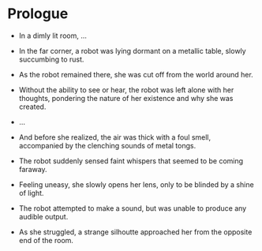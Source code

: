 # Prologue

- In a dimly lit room, ...
- In the far corner, a robot was lying dormant on a metallic table, slowly
  succumbing to rust.
- As the robot remained there, she was cut off from the world around her.
- Without the ability to see or hear, the robot was left alone with her
  thoughts, pondering the nature of her existence and why she was created.

- ...

- And before she realized, the air was thick with a foul smell, accompanied by
  the clenching sounds of metal tongs.
- The robot suddenly sensed faint whispers that seemed to be coming faraway.
- Feeling uneasy, she slowly opens her lens, only to be blinded by a shine of
  light.
- The robot attempted to make a sound, but was unable to produce any audible
  output.
- As she struggled, a strange silhoutte approached her from the opposite end of
  the room.

